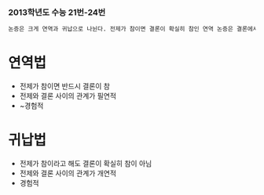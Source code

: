 ### 2013학년도 수능 21번-24번
```html
논증은 크게 연역과 귀납으로 나뉜다. 전제가 참이면 결론이 확실히 참인 연역 논증은 결론에서 지식이 확장되는 것처럼 보이지만, 실제로는 전제에 이미 포함된 결론을 다른 방식으로 확인하는 것일 뿐이다. 반면 귀납 논증은 전제들이 모두 참이라고 해도 결론이 확실히 참이 되는 것은 아니지만 우리의 지식을 확장해 준다는 장점이 있다. 여러 귀납 논증 중에서 가장 널리 쓰이는 것은 수많은 사례들을 관찰한 다음에 그것을 일반화 하는 것이다.
```
# 연역법
* 전제가 참이면 반드시 결론이 참
* 전제와 결론 사이의 관계가 필연적
* ~경험적


# 귀납법
* 전제가 참이라고 해도 결론이 확실히 참이 아님
* 전제와 결론 사이의 관계가 개연적
* 경험적


<!--
### 귀납의 문제; 모든 까마귀가 검다고?
-->